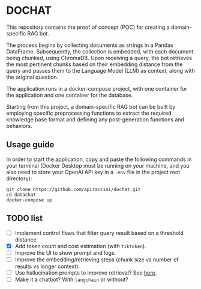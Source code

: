 # DOCHAT

This repository contains the proof of concept (POC) for creating a domain-specific RAG bot.

The process begins by collecting documents as strings in a Pandas DataFrame. Subsequently, the collection is embedded, with each document being chunked, using ChromaDB.
Upon receiving a query, the bot retrieves the most pertinent chunks based on their embedding distance from the query and passes them to the Language Model (LLM) as context, along with the original question.

The application runs in a docker-compose project, with one container for the application and one container for the database.

Starting from this project, a domain-specific RAG bot can be built by employing specific preprocessing functions to extract the required knowledge base format and defining any post-generation functions and behaviors.

## Usage guide

In order to start the application, copy and paste the following commands in your terminal (Docker Desktop must be running on your machine, and you also need to store your OpenAI API key in a `.env` file in the project root directory):

```
git clone https://github.com/apiraccini/dochat.git
cd datachat
docker-compose up
```

## TODO list

- [ ] Implement control flows that filter query result based on a threshold distance.
- [x] Add token count and cost estimation (with `tiktoken`).
- [ ] Improve the UI to show prompt and logs.
- [ ] Improve the embedding/retrieving steps (chunk size vs number of results vs longer context).
- [ ] Use hallucination prompts to improve retrieval? See [here](https://cookbook.openai.com/examples/vector_databases/chroma/hyde-with-chroma-and-openai).
- [ ] Make it a chatbot? With `langchain` or without?
